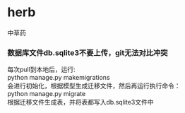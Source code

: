 # herb
中草药

### 数据库文件db.sqlite3不要上传，git无法对比冲突

每次pull到本地后，运行:  
python manage.py makemigrations  
会进行初始化，根据模型生成迁移文件，然后再运行执行命令：  
python manage.py migrate  
根据迁移文件生成表，并将表都写入db.sqlite3文件中  




